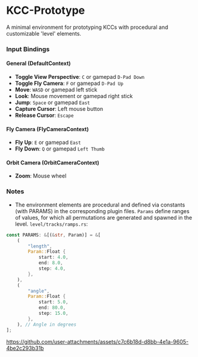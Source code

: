 # KCC-Prototype
A minimal environment for prototyping KCCs with procedural and customizable 'level' elements.

### Input Bindings

#### General (DefaultContext)
- **Toggle View Perspective**: `C` or gamepad `D-Pad Down`
- **Toggle Fly Camera**: `F` or gamepad `D-Pad Up`
- **Move**: `WASD` or gamepad left stick
- **Look**: Mouse movement or gamepad right stick
- **Jump**: `Space` or gamepad `East`
- **Capture Cursor**: Left mouse button
- **Release Cursor**: `Escape`

#### Fly Camera (FlyCameraContext)
- **Fly Up**: `E` or gamepad `East`
- **Fly Down**: `Q` or gamepad `Left Thumb`

#### Orbit Camera (OrbitCameraContext)
- **Zoom**: Mouse wheel

### Notes
- The environment elements are procedural and defined via constants (with PARAMS) in the corresponding plugin files.
`Params` define ranges of values, for which all permutations are generated and spawned in the level.
`level/tracks/ramps.rs`:
```rs
const PARAMS: &[(&str, Param)] = &[
    (
        "length",
        Param::Float {
            start: 4.0,
            end: 8.0,
            step: 4.0,
        },
    ),
    (
        "angle",
        Param::Float {
            start: 5.0,
            end: 80.0,
            step: 15.0,
        },
    ), // Angle in degrees
];
```


https://github.com/user-attachments/assets/c7c6b18d-d8bb-4e1a-9605-4be2c293b31b

